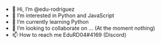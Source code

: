 - 👋 Hi, I’m @edu-rodriguez
- 👀 I’m interested in Python and JavaScript
- 🌱 I’m currently learning Python
- 💞️ I’m looking to collaborate on ... (At the moment nothing)
- 📫 How to reach me EduRD04#4169 (Discord)

<!---
edu-rodriguez/edu-rodriguez is a ✨ special ✨ repository because its `README.md` (this file) appears on your GitHub profile.
You can click the Preview link to take a look at your changes.
--->
